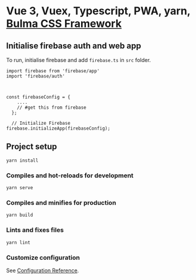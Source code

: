 # Vue 3, Vuex, Typescript, PWA, yarn, [Bulma CSS Framework](https://bulma.io/)


## Initialise firebase auth and web app

To run, initialise firebase and add `firebase.ts` in `src` folder.

```
import firebase from 'firebase/app'
import 'firebase/auth'



const firebaseConfig = {
    .... 
    // #get this from firebase
  };

  // Initialize Firebase
firebase.initializeApp(firebaseConfig);
```

## Project setup
```
yarn install
```

### Compiles and hot-reloads for development
```
yarn serve
```

### Compiles and minifies for production
```
yarn build
```

### Lints and fixes files
```
yarn lint
```

### Customize configuration
See [Configuration Reference](https://cli.vuejs.org/config/).
